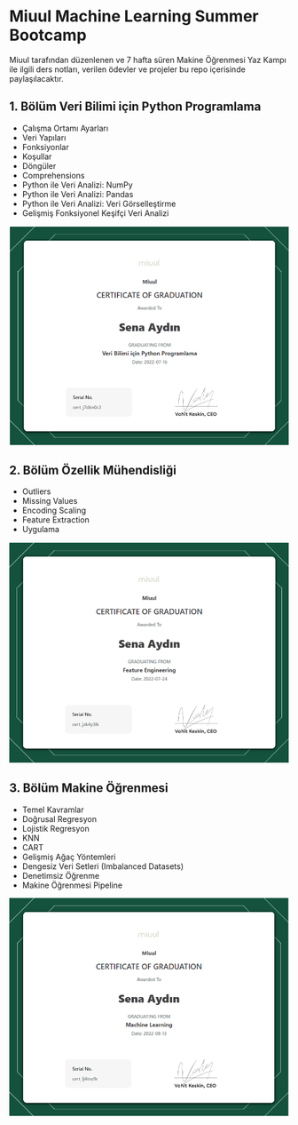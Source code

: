 # Miuul Machine Learning Summer Bootcamp

Miuul tarafından düzenlenen ve 7 hafta süren Makine Öğrenmesi Yaz Kampı ile ilgili ders notları, verilen ödevler ve projeler bu repo içerisinde paylaşılacaktır.

## 1. Bölüm Veri Bilimi için Python Programlama

* Çalışma Ortamı Ayarları
* Veri Yapıları
* Fonksiyonlar
* Koşullar
* Döngüler
* Comprehensions
* Python ile Veri Analizi: NumPy
* Python ile Veri Analizi: Pandas
* Python ile Veri Analizi: Veri Görselleştirme
* Gelişmiş Fonksiyonel Keşifçi Veri Analizi

![Python Sertifika](https://github.com/senaaaydin/MiuulMachineLearningSummerCamp/blob/main/Python_Sertifika.png)



## 2. Bölüm Özellik Mühendisliği

* Outliers
* Missing Values
* Encoding Scaling
* Feature Extraction
* Uygulama

![Özellik Mühendisliği Sertifika](https://github.com/senaaaydin/MiuulMachineLearningSummerCamp/blob/main/Feature_Engineering.png)



## 3. Bölüm Makine Öğrenmesi

* Temel Kavramlar
* Doğrusal Regresyon
* Lojistik Regresyon
* KNN
* CART
* Gelişmiş Ağaç Yöntemleri
* Dengesiz Veri Setleri (Imbalanced Datasets)
* Denetimsiz Öğrenme
* Makine Öğrenmesi Pipeline


![Makine Öğrenmesi Sertifika](https://github.com/senaaaydin/MiuulMachineLearningSummerCamp/blob/main/MachineLearning.png)


